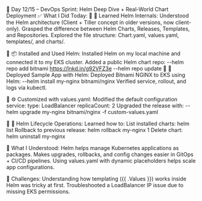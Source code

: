 🚀 Day 12/15 – DevOps Sprint: Helm Deep Dive + Real-World Chart Deployment
✅ What I Did Today:
🔹 🧠 Learned Helm Internals:
Understood the Helm architecture (Client + Tiller concept in older versions, now client-only).
Grasped the difference between Helm Charts, Releases, Templates, and Repositories.
Explored the file structure: Chart.yaml, values.yaml, templates/, and charts/.

🔹 📦 Installed and Used Helm:
Installed Helm on my local machine and connected it to my EKS cluster.
Added a public Helm chart repo:
--helm repo add bitnami https://lnkd.in/g92VFZ3e
--helm repo update
🔹 🚀 Deployed Sample App with Helm:
Deployed Bitnami NGINX to EKS using Helm:
--helm install my-nginx bitnami/nginx
Verified service, rollout, and logs via kubectl.

🔹 ⚙️ Customized with values.yaml:
Modified the default configuration
service:
 type: LoadBalancer
replicaCount: 2
Upgraded the release with:
--helm upgrade my-nginx bitnami/nginx -f custom-values.yaml

🔹 🔄 Helm Lifecycle Operations:
Learned how to:
List installed charts: helm list
Rollback to previous release: helm rollback my-nginx 1
Delete chart: helm uninstall my-nginx

🧩 What I Understood:
Helm helps manage Kubernetes applications as packages.
Makes upgrades, rollbacks, and config changes easier in GitOps + CI/CD pipelines.
Using values.yaml with dynamic placeholders helps scale app configurations.

🚧 Challenges:
Understanding how templating ({{ .Values }}) works inside Helm was tricky at first.
Troubleshooted a LoadBalancer IP issue due to missing EKS permissions.
